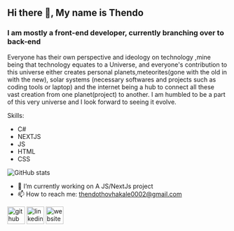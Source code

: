 ## Hi there 👋, My name is Thendo
### I am mostly a front-end developer, currently branching over to back-end
Everyone has their own perspective and ideology on technology ,mine being that technology equates to a Universe, and everyone's contribution to this universe either creates personal planets,meteorites(gone with the old in with the new), solar systems (necessary softwares and projects such as coding tools or laptop) and the internet being a hub to connect all these vast creation from one planet(project) to another. 
I am humbled to be a part of this very universe and I look forward to seeing it evolve.


Skills: 
- C# 
- NEXTJS
- JS 
- HTML 
- CSS
 
![GitHub stats](https://github-readme-stats.vercel.app/api?username=Thendo-T&show_icons=true)  

- 🔭 I’m currently working on A JS/NextJs project 
- 📫 How to reach me: thendothovhakale0002@gmail.com

[<img src='https://cdn.jsdelivr.net/npm/simple-icons@3.0.1/icons/github.svg' alt='github' height='40'>](https://github.com/Thendo-T)  [<img src='https://cdn.jsdelivr.net/npm/simple-icons@3.0.1/icons/linkedin.svg' alt='linkedin' height='40'>](https://www.linkedin.com/in/https://www.linkedin.com/in/thendo-thovhakale-18ba57205//)  [<img src='https://cdn.jsdelivr.net/npm/simple-icons@3.0.1/icons/icloud.svg' alt='website' height='40'>](https://Aboutthendo.netlify.app)  

